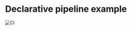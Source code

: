 # Declarative pipeline example

![CI](https://github.com/chorrell/declarative-pipeline-example/workflows/CI/badge.svg)
